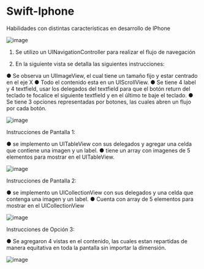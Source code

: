 # Swift-Iphone
Habilidades con distintas características en desarrollo de IPhone 

![image](https://user-images.githubusercontent.com/84692577/214464160-505cddf2-4977-4430-9073-ddb32cb16ea0.png)

1. Se utilizo un UINavigationController para realizar el flujo de navegación 

2. En la siguiente vista se detalla las siguientes instrucciones:

  ● Se observa un UIImageView, el cual tiene un tamaño fijo y estar centrado en el
    eje X
  ● Todo el contenido esta en un UIScrollView.
  ● Se tiene 4 label y 4 textfield, usar los delegados del textfield para que el botón return
    del teclado te focalice el siguiente textfield y en el último te baje el teclado.
  ● Se tiene 3 opciones representadas por botones, las cuales abren un flujo por cada
    botón.
    
![image](https://user-images.githubusercontent.com/84692577/214464398-c956f5c9-95d2-449e-aee3-98305b36f8da.png)

Instrucciones de Pantalla 1:

● se implemento un UITableView con sus delegados y agregar una celda que contiene una
imagen y un label.
● tiene un array con imagenes de 5 elementos para mostrar en el UITableView.
    
![image](https://user-images.githubusercontent.com/84692577/214464715-8b3f0f02-bb0a-4cb4-b143-b09a2c1c1733.png)

Instrucciones de Pantalla 2:

● se implemento un UICollectionView con sus delegados y una celda que contenga
una imagen y un label.
● Cuenta con array de 5 elementos para mostrar en el UICollectionView

![image](https://user-images.githubusercontent.com/84692577/214464848-61c92899-257d-48ad-9609-779b7f88d8b0.png)

Instrucciones de Opción 3:

● Se agregaron 4 vistas en el contenido, las cuales estan repartidas de manera
equitativa en toda la pantalla sin importar la dimensión.

![image](https://user-images.githubusercontent.com/84692577/214464923-28bed230-afa1-489e-8381-3bb2abf8e2fb.png)





    
